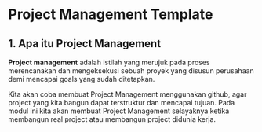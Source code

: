 # Project Management Template

## 1. Apa itu Project Management

**Project management** adalah istilah yang merujuk pada proses merencanakan dan mengeksekusi sebuah proyek yang disusun perusahaan demi mencapai goals yang sudah ditetapkan.

Kita akan coba membuat Project Management menggunakan github, agar project yang kita bangun dapat terstruktur dan mencapai tujuan. Pada modul ini kita akan membuat Project Management selayaknya ketika membangun real project atau membangun project didunia kerja.

## 
